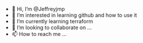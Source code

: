 - 👋 Hi, I’m @Jeffreyjmp
- 👀 I’m interested in learning github and how to use it
- 🌱 I’m currently learning terraform
- 💞️ I’m looking to collaborate on ...
- 📫 How to reach me ...

<!---
Jeffreyjmp/Jeffreyjmp is a ✨ special ✨ repository because its `README.md` (this file) appears on your GitHub profile.
You can click the Preview link to take a look at your changes.
--->
